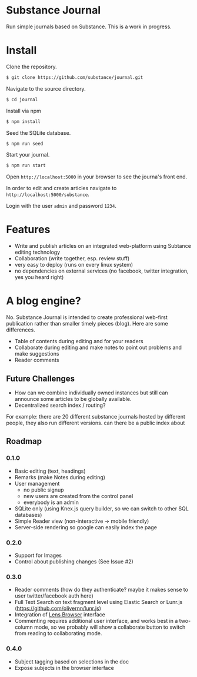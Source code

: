 # Substance Journal

Run simple journals based on Substance. This is a work in progress.

# Install

Clone the repository.

```bash
$ git clone https://github.com/substance/journal.git
```

Navigate to the source directory.

```bash
$ cd journal
```

Install via npm

```bash
$ npm install
```

Seed the SQLite database.

```bash
$ npm run seed
```

Start your journal.

```bash
$ npm run start
```

Open `http://localhost:5000` in your browser to see the journa's front end.

In order to edit and create articles navigate to `http://localhost:5000/substance`.

Login with the user `admin` and password `1234`.

# Features

- Write and publish articles on an integrated web-platform using Subtance editing technology
- Collaboration (write together, esp. review stuff)
- very easy to deploy (runs on every linux system)
- no dependencies on external services (no facebook, twitter integration, yes you heard right)

# A blog engine?

No. Substance Journal is intended to create professional web-first publication rather than smaller timely pieces (blog). Here are some differences.

- Table of contents during editing and for your readers
- Collaborate during editing and make notes to point out problems and make suggestions
- Reader comments

## Future Challenges

- How can we combine individually owned instances but still can announce some articles to be globally available. 
- Decentralized search index / routing?

For example: there are 20 different substance journals hosted by different people, they also run different versions. can there be a public index about 

## Roadmap

### 0.1.0

- Basic editing (text, headings)
- Remarks (make Notes during editing)
- User management
  - no public signup
  - new users are created from the control panel
  - everybody is an admin
- SQLite only (using Knex.js query builder, so we can switch to other SQL databases)
- Simple Reader view (non-interactive -> mobile friendly)
- Server-side rendering so google can easily index the page

### 0.2.0

- Support for Images
- Control about publishing changes (See Issue #2)


### 0.3.0

- Reader comments (how do they authenticate? maybe it makes sense to user twitter/facebook auth here)
- Full Text Search on text fragment level using Elastic Search or Lunr.js (https://github.com/olivernn/lunr.js)
- Integration of [Lens Browser](https://medium.com/@_mql/self-host-a-scientific-journal-with-elife-lens-f420afb678aa) interface
- Commenting requires additional user interface, and works best in a two-column mode, so we probably will show a collaborate button to switch from reading to collaborating mode.

### 0.4.0

- Subject tagging based on selections in the doc
- Expose subjects in the browser interface
